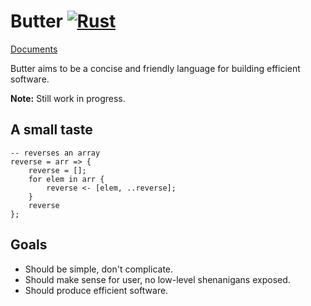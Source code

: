 # Butter [![Rust](https://github.com/neverRare/butter/workflows/Rust/badge.svg)](https://github.com/neverRare/butter/actions?query=workflow%3ARust)

[Documents](doc/README.md)

Butter aims to be a concise and friendly language for building efficient software.

**Note:** Still work in progress.

## A small taste

```butter
-- reverses an array
reverse = arr => {
    reverse = [];
    for elem in arr {
        reverse <- [elem, ..reverse];
    }
    reverse
};
```

## Goals

- Should be simple, don't complicate.
- Should make sense for user, no low-level shenanigans exposed.
- Should produce efficient software.
